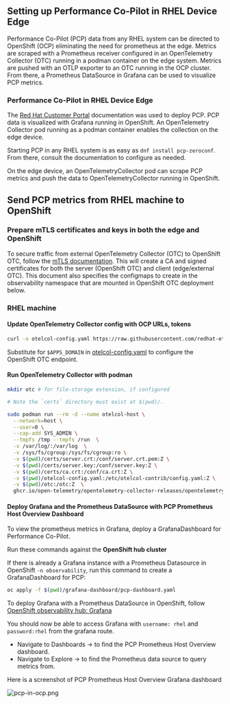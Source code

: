 ## Setting up Performance Co-Pilot in RHEL Device Edge

Performance Co-Pilot (PCP) data from any RHEL system can be directed to OpenShift (OCP) eliminating the need for prometheus at the edge.
Metrics are scraped with a Prometheus receiver configured in an  OpenTelemetry Collector (OTC) running in a podman container on the edge system.
Metrics are pushed with an OTLP exporter to an OTC running in the OCP cluster. From there, a Prometheus DataSource in Grafana can be used to visualize PCP metrics.

### Performance Co-Pilot in RHEL Device Edge

The [Red Hat Customer Portal](https://access.redhat.com/documentation/en-us/red_hat_enterprise_linux/9/html/monitoring_and_managing_system_status_and_performance/setting-up-pcp_monitoring-and-managing-system-status-and-performance)
documentation was used to deploy PCP. PCP data is visualized with Grafana running in OpenShift. An OpenTelemetry Collector pod running as a podman container enables the collection on the edge device. 

Starting PCP in any RHEL system is as easy as `dnf install pcp-zeroconf`. From there, consult the documentation to configure as needed. 

On the edge device, an OpenTelemetryCollector pod can scrape PCP metrics and push the data to OpenTelemetryCollector running in OpenShift.

## Send PCP metrics from RHEL machine to OpenShift

### Prepare mTLS certificates and keys in both the edge and OpenShift

To secure traffic from external OpenTelemetry Collector (OTC) to OpenShift OTC,
follow the [mTLS documentation](../../observability-hub/mtls/mTLS-otel-collectors.md). This will create a CA and
signed certificates for both the server (OpenShift OTC) and client (edge/external OTC).
This document also specifies the configmaps to create in the observability namespace that are 
mounted in OpenShift OTC deployment below. 

### RHEL machine

#### Update OpenTelemetry Collector config with OCP URLs, tokens

```bash
curl -o otelcol-config.yaml https://raw.githubusercontent.com/redhat-et/edge-ocp-observability/main/edge/edge-pcp-to-ocp/otelcol-config.yaml
```

Substitute for `$APPS_DOMAIN` in [otelcol-config.yaml](./otelcol-config.yaml) to configure the OpenShift OTC endpoint.

#### Run OpenTelemetry Collector with podman

```bash
mkdir otc # for file-storage extension, if configured

# Note the `certs` directory must exist at $(pwd)/.

sudo podman run --rm -d --name otelcol-host \
  --network=host \
  --user=0 \
  --cap-add SYS_ADMIN \
  --tmpfs /tmp --tmpfs /run  \
  -v /var/log/:/var/log  \
  -v /sys/fs/cgroup:/sys/fs/cgroup:ro \
  -v $(pwd)/certs/server.crt:/conf/server.crt.pem:Z \
  -v $(pwd)/certs/server.key:/conf/server.key:Z \
  -v $(pwd)/certs/ca.crt:/conf/ca.crt:Z \
  -v $(pwd)/otelcol-config.yaml:/etc/otelcol-contrib/config.yaml:Z \
  -v $(pwd)/otc:/otc:Z  \
  ghcr.io/open-telemetry/opentelemetry-collector-releases/opentelemetry-collector-contrib:latest --config=file:/etc/otelcol-contrib/config.yaml
```

#### Deploy Grafana and the Prometheus DataSource with PCP Prometheus Host Overview Dashboard

To view the prometheus metrics in Grafana, deploy a GrafanaDashboard for Performance Co-Pilot.

Run these commands against the **OpenShift hub cluster**

If there is already a Grafana instance with a Prometheus Datasource in OpenShift `-n observability`, run this command to
create a GrafanaDashboard for PCP:

```bash
oc apply -f $(pwd)/grafana-dashboard/pcp-dashboard.yaml
```

To deploy Grafana with a Prometheus DataSource in OpenShift, follow [OpenShift observability hub: Grafana](../../observability-hub/grafana/README.md)

You should now be able to access Grafana with `username: rhel` and `password:rhel` from the grafana route.

* Navigate to Dashboards -> to find the PCP Prometheus Host Overview dashboard.
* Navigate to Explore -> to find the Prometheus data source to query metrics from.

Here is a screenshot of PCP Prometheus Host Overview Grafana dashboard

![pcp-in-ocp.png](../../images/PCP.png)
